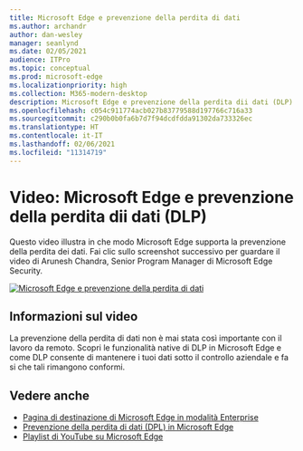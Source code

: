 ```yaml
---
title: Microsoft Edge e prevenzione della perdita di dati
ms.author: archandr
author: dan-wesley
manager: seanlynd
ms.date: 02/05/2021
audience: ITPro
ms.topic: conceptual
ms.prod: microsoft-edge
ms.localizationpriority: high
ms.collection: M365-modern-desktop
description: Microsoft Edge e prevenzione della perdita dii dati (DLP)
ms.openlocfilehash: c054c911774acb027b83779588d197766c716a33
ms.sourcegitcommit: c290b0b0fa6b7d7f94dcdfdda91302da733326ec
ms.translationtype: HT
ms.contentlocale: it-IT
ms.lasthandoff: 02/06/2021
ms.locfileid: "11314719"
---
```

# Video: Microsoft Edge e prevenzione della perdita dii dati (DLP)

Questo video illustra in che modo Microsoft Edge supporta la prevenzione della perdita dei dati. Fai clic sullo screenshot successivo per guardare il video di Arunesh Chandra, Senior Program Manager di Microsoft Edge Security.

[![ Microsoft Edge e prevenzione della perdita di dati](media/microsoft-edge-security-dlp/0.png)](http://www.youtube.com/watch?v=dLD04U9eTqg " Microsoft Edge and data loss prevention")

## Informazioni sul video

La prevenzione della perdita di dati non è mai stata così importante con il lavoro da remoto. Scopri le funzionalità native di DLP in Microsoft Edge e come DLP consente di mantenere i tuoi dati sotto il controllo aziendale e fa si che tali rimangono conformi.

## Vedere anche

- [Pagina di destinazione di Microsoft Edge in modalità Enterprise](https://aka.ms/EdgeEnterprise)
- [Prevenzione della perdita di dati (DPL) in Microsoft Edge](microsoft-edge-security-dlp.md)
- [Playlist di YouTube su Microsoft Edge](https://www.youtube.com/playlist?list=PLXtHYVsvn_b-uXh1tMeYpT-0iD8tD3tFy)
